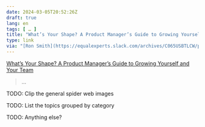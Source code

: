 ```yaml
---
date: 2024-03-05T20:52:26Z
draft: true
lang: en
tags: [ … ]
title: "What’s Your Shape? A Product Manager’s Guide to Growing Yourself and Your Team"
type: link
via: "[Ron Smith](https://equalexperts.slack.com/archives/C065USBTLCW/p1709629833486259)"
---
```


[What’s Your Shape? A Product Manager’s Guide to Growing Yourself and Your Team](https://www.ravi-mehta.com/product-manager-roles/)

> …



TODO: Clip the general spider web images

TODO: List the topics grouped by category

TODO: Anything else?
